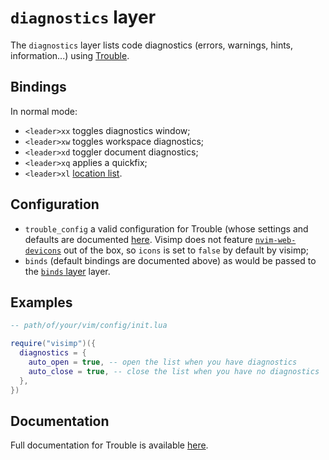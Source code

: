 # `diagnostics` layer

The `diagnostics` layer lists code diagnostics (errors, warnings, hints,
information...) using [Trouble](https://github.com/folke/trouble.nvim).

## Bindings

In normal mode:

- `<leader>xx` toggles diagnostics window;
- `<leader>xw` toggles workspace diagnostics;
- `<leader>xd` toggler document diagnostics;
- `<leader>xq` applies a quickfix;
- `<leader>xl` [location list](https://neovim.io/doc/user/quickfix.html#location-list).

## Configuration

- `trouble_config` a valid configuration for Trouble (whose settings and
  defaults are documented [here](https://github.com/folke/trouble.nvim#setup).
  Visimp does not feature
  [`nvim-web-devicons`](https://github.com/nvim-tree/nvim-web-devicons) out of
  the box, so `icons` is set to `false` by default by visimp;
- `binds` (default bindings are documented above) as would be passed to the
  [`binds` layer](BINDS.md) layer.

## Examples

```lua
-- path/of/your/vim/config/init.lua

require("visimp")({
  diagnostics = {
    auto_open = true, -- open the list when you have diagnostics
    auto_close = true, -- close the list when you have no diagnostics
  },
})
```

## Documentation

Full documentation for Trouble is available
[here](https://github.com/folke/trouble.nvim/blob/main/doc/trouble.nvim.txt).
